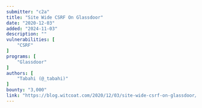 ```yaml
---
submitter: "c2a"
title: "Site Wide CSRF On Glassdoor"
date: "2020-12-03"
added: "2024-11-03"
description: ""
vulnerabilities: [
    "CSRF"
]
programs: [
    "Glassdoor"
]
authors: [
    "Tabahi (@_tabahi)"
]
bounty: "3,000"
link: "https://blog.witcoat.com/2020/12/03/site-wide-csrf-on-glassdoor/"
---
```




